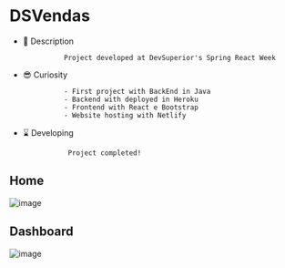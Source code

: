 # DSVendas

- 👀 Description 
                
                Project developed at DevSuperior's Spring React Week
- 😎 Curiosity

                - First project with BackEnd in Java
                - Backend with deployed in Heroku
                - Frontend with React e Bootstrap
                - Website hosting with Netlify
                
- ⌛ Developing 

                 Project completed!

## Home

![image](https://user-images.githubusercontent.com/69876702/133003865-415e08a6-798f-438e-854c-6ecc9821f89b.png)


## Dashboard

![image](https://user-images.githubusercontent.com/69876702/133003880-0a097b3b-43e4-41ec-9fd0-249226025fd7.png)

